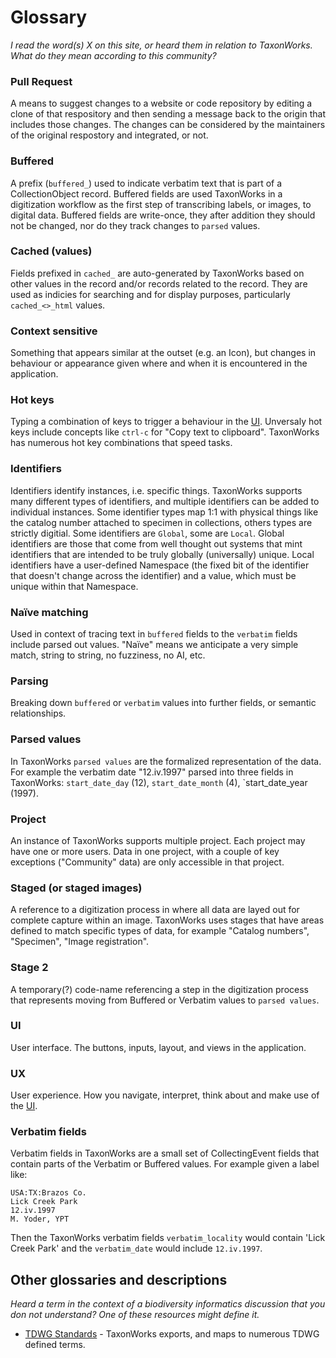 # Glossary
_I read the word(s) X on this site, or heard them in relation to TaxonWorks.  What do they mean according to this community?_

### Pull Request
A means to suggest changes to a website or code repository by editing a clone of that respository and then sending a message back to the origin that includes those changes. The changes can be considered by the maintainers of the original respostory and integrated, or not.


### Buffered
A prefix (`buffered_`) used to indicate verbatim text that is part of a CollectionObject record. Buffered fields are used TaxonWorks in a digitization workflow as the first step of transcribing labels, or images, to digital data. Buffered fields are write-once, they after addition they should not be changed, nor do they track changes to `parsed` values.

### Cached (values)
Fields prefixed in `cached_` are auto-generated by TaxonWorks based on other values in the record and/or records related to the record.  They are used as indicies for searching and for display purposes, particularly `cached_<>_html` values.

### Context sensitive
Something that appears similar at the outset (e.g. an Icon), but changes in behaviour or appearance given where and when it is encountered in the application.

### Hot keys
Typing a combination of keys to trigger a behaviour in the [UI](/about/glossary#UI). Unversaly hot keys include concepts like `ctrl-c` for "Copy text to clipboard".  TaxonWorks has numerous hot key combinations that speed tasks.

### Identifiers
Identifiers identify instances, i.e. specific things. TaxonWorks supports many different types of identifiers, and multiple identifiers can be added to individual instances.  Some identifier types map 1:1 with physical things like the catalog number attached to specimen in collections, others types are strictly digitial.  Some identifiers are `Global`, some are `Local`. Global identifiers are those that come from well thought out systems that mint identifiers that are intended to be truly globally (universally) unique.  Local identifiers have a user-defined Namespace (the fixed bit of the identifier that doesn't change across the identifier) and a value, which must be unique within that Namespace.

### Naïve matching
Used in context of tracing text in `buffered` fields to the `verbatim` fields include parsed out values.  "Naïve" means we anticipate a very simple match, string to string, no fuzziness, no AI, etc.

### Parsing
Breaking down `buffered` or `verbatim` values into further fields, or semantic relationships.

### Parsed values
In TaxonWorks `parsed values` are the formalized representation of the data.  For example the verbatim date "12.iv.1997" parsed into three fields in TaxonWorks: `start_date_day` (12), `start_date_month` (4), `start_date_year (1997).

### Project
An instance of TaxonWorks supports multiple project.  Each project may have one or more users.  Data in one project, with a couple of key exceptions ("Community" data) are only accessible in that project.

### Staged (or staged images)
A reference to a digitization process in where all data are layed out for complete capture within an image.  TaxonWorks uses stages that have areas defined to match specific types of data, for example "Catalog numbers", "Specimen", "Image registration".

### Stage 2
A temporary(?) code-name referencing a step in the digitization process that represents moving from Buffered or Verbatim values to `parsed values`.

### UI
User interface. The buttons, inputs, layout, and views in the application.

### UX
User experience.  How you navigate, interpret, think about and make use of the [UI](/about/glossary#UI).

### Verbatim fields
Verbatim fields in TaxonWorks are a small set of CollectingEvent fields that contain parts of the Verbatim or Buffered values.  For example given a label like:
```
USA:TX:Brazos Co.
Lick Creek Park
12.iv.1997
M. Yoder, YPT
```
Then the TaxonWorks verbatim fields `verbatim_locality` would contain 'Lick Creek Park' and the `verbatim_date` would include `12.iv.1997`.


## Other glossaries and descriptions

_Heard a term in the context of a biodiversity informatics discussion that you don not understand? One of these resources might define it._

* [TDWG Standards](https://www.tdwg.org/standards/) - TaxonWorks exports, and maps to numerous TDWG defined terms.

